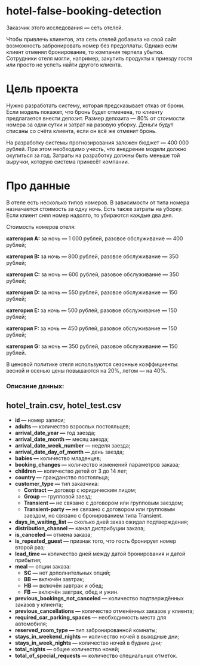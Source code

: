 # hotel-false-booking-detection

Заказчик этого исследования **—** сеть отелей.

Чтобы привлечь клиентов, эта сеть отелей добавила на свой сайт возможность забронировать номер без предоплаты. Однако если клиент отменял бронирование, то компания терпела убытки. Сотрудники отеля могли, например, закупить продукты к приезду гостя или просто не успеть найти другого клиента.
# Цель проекта
Нужно разработать систему, которая предсказывает отказ от брони. Если модель покажет, что бронь будет отменена, то клиенту предлагается внести депозит. Размер депозита **—** 80% от стоимости номера за одни сутки и затрат на разовую уборку. Деньги будут списаны со счёта клиента, если он всё же отменит бронь.

На разработку системы прогнозирования заложен бюджет **—** 400 000 рублей. При этом необходимо учесть, что внедрение модели должно окупиться за год. Затраты на разработку должны быть меньше той выручки, которую система принесёт компании.
# Про данные
В отеле есть несколько типов номеров. В зависимости от типа номера назначается стоимость за одну ночь. Есть также затраты на уборку. Если клиент снял номер надолго, то убираются каждые два дня.

Стоимость номеров отеля:

**категория A:** за ночь **—** 1 000 рублей, разовое обслуживание **—** 400 рублей;

**категория B:** за ночь **—** 800 рублей, разовое обслуживание **—** 350 рублей;

**категория C:** за ночь **—** 600 рублей, разовое обслуживание **—** 350 рублей;

**категория D:** за ночь **—** 550 рублей, разовое обслуживание **—** 150 рублей;

**категория E:** за ночь **—** 500 рублей, разовое обслуживание **—** 150 рублей;

**категория F:** за ночь **—** 450 рублей, разовое обслуживание **—** 150 рублей;

**категория G:** за ночь **—** 350 рублей, разовое обслуживание **—** 150 рублей.

В ценовой политике отеля используются сезонные коэффициенты: весной и осенью цены повышаются на 20%, летом **—** на 40%.

### Описание данных:
**hotel_train.csv, hotel_test.csv**
---
* **id —** номер записи;
* **adults —** количество взрослых постояльцев;
* **arrival_date_year —** год заезда;
* **arrival_date_month —** месяц заезда;
* **arrival_date_week_number —** неделя заезда;
* **arrival_date_day_of_month —** день заезда;
* **babies —** количество младенцев;
* **booking_changes —** количество изменений параметров заказа;
* **children —** количество детей от 3 до 14 лет;
* **country —** гражданство постояльца;
* **customer_type —** тип заказчика:
  * **Contract —** договор с юридическим лицом;
  * **Group —** групповой заезд;
  * **Transient —** не связано с договором или групповым заездом;
  * **Transient-party —** не связано с договором или групповым заездом, но связано с бронированием типа Transient.
*  **days_in_waiting_list —** сколько дней заказ ожидал подтверждения;
*  **distribution_channel —** канал дистрибуции заказа;
*  **is_canceled —** отмена заказа;
*  **is_repeated_guest —** признак того, что гость бронирует номер второй раз;
*  **lead_time —** количество дней между датой бронирования и датой прибытия;
*  **meal —** опции заказа:
   * **SC —** нет дополнительных опций;
   * **BB —** включён завтрак;
   * **HB —** включён завтрак и обед;
   * **FB —** включён завтрак, обед и ужин.
* **previous_bookings_not_canceled —** количество подтверждённых заказов у клиента;
* **previous_cancellations —** количество отменённых заказов у клиента;
* **required_car_parking_spaces —** необходимость места для автомобиля;
* **reserved_room_type —** тип забронированной комнаты;
* **stays_in_weekend_nights —** количество ночей в выходные дни;
* **stays_in_week_nights —** количество ночей в будние дни;
* **total_nights —** общее количество ночей;
* **total_of_special_requests —** количество специальных отметок.
